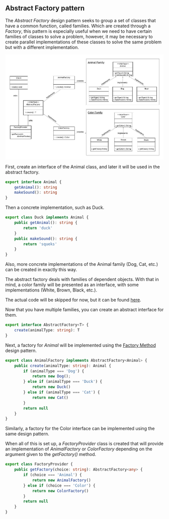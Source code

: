 ## Abstract Factory pattern

The *Abstract Factory* design pattern seeks to group a set of classes that have a common function, called families. Which are created through a *Factory*, this pattern is especially useful when we need to have certain families of classes to solve a problem, however, it may be necessary to create parallel implementations of these classes to solve the same problem but with a different implementation.

<img align="center" src="https://github.com/jorgekautz/reference-guide/blob/master/design-patterns/assets/diagram_abstract_factory.jpg?raw=true">

First, create an interface of the Animal class, and later it will be used in the abstract factory.

```typescript
export interface Animal {
    getAnimal(): string
    makeSound(): string
}
```

Then a concrete implementation, such as Duck.

```typescript
export class Duck implements Animal {
    public getAnimal(): string {
        return 'duck'
    }
    public makeSound(): string {
        return 'squeks'
    }
}
```

Also, more concrete implementations of the Animal family (Dog, Cat, etc.) can be created in exactly this way.

The abstract factory deals with families of dependent objects. With that in mind, a color family will be presented as an interface, with some implementations (White, Brown, Black, etc.).

The actual code will be skipped for now, but it can be found [here](../../src/abstract-factory/README-en.md).

Now that you have multiple families, you can create an abstract interface for them.

```typescript
export interface AbstractFactory<T> {
    create(animalType: string): T
}
```

Next, a factory for *Animal* will be implemented using the [Factory Method](./factory-method-en.md) design pattern.

```typescript
export class AnimalFactory implements AbstractFactory<Animal> {
    public create(animalType: string): Animal {
        if (animalType === 'Dog') {
            return new Dog();
        } else if (animalType === 'Duck') {
            return new Duck()
        } else if (animalType === 'Cat') {
            return new Cat()
        }
        return null
    }
}
```

Similarly, a factory for the Color interface can be implemented using the same design pattern.

When all of this is set up, a *FactoryProvider* class is created that will provide an implementation of *AnimalFactory* or *ColorFactory* depending on the argument given to the *getFactory()* method.

```typescript
export class FactoryProvider {
    public getFactory(choice: string): AbstractFactory<any> {
        if (choice === 'Animal') {
            return new AnimalFactory()
        } else if (choice === 'Color') {
            return new ColorFactory()
        }
        return null
    }
}
```